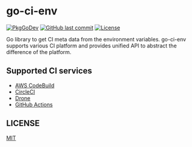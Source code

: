 # go-ci-env

[![PkgGoDev](https://pkg.go.dev/badge/github.com/suzuki-shunsuke/go-ci-env/cienv)](https://pkg.go.dev/github.com/suzuki-shunsuke/go-ci-env/cienv)
[![GitHub last commit](https://img.shields.io/github/last-commit/suzuki-shunsuke/go-ci-env.svg)](https://github.com/suzuki-shunsuke/go-ci-env)
[![License](http://img.shields.io/badge/license-mit-blue.svg?style=flat-square)](https://raw.githubusercontent.com/suzuki-shunsuke/go-ci-env/master/LICENSE)

Go library to get CI meta data from the environment variables.
go-ci-env supports various CI platform and provides unified API to abstract the difference of the platform.

## Supported CI services

* [AWS CodeBuild](https://docs.aws.amazon.com/codebuild/latest/userguide/build-env-ref-env-vars.html)
* [CircleCI](https://circleci.com/docs/2.0/env-vars/#built-in-environment-variables)
* [Drone](https://docs.drone.io/pipeline/environment/reference/)
* [GitHub Actions](https://docs.github.com/en/actions/configuring-and-managing-workflows/using-environment-variables#default-environment-variables)

## LICENSE

[MIT](LICENSE)
